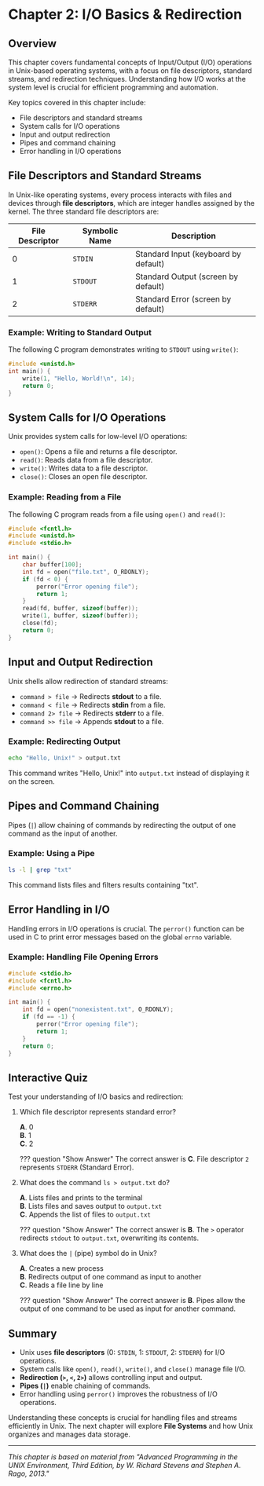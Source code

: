 # **Chapter 2: I/O Basics & Redirection**

## Overview
This chapter covers fundamental concepts of Input/Output (I/O) operations in Unix-based operating systems, with a focus on file descriptors, standard streams, and redirection techniques. Understanding how I/O works at the system level is crucial for efficient programming and automation.

Key topics covered in this chapter include:
- File descriptors and standard streams
- System calls for I/O operations
- Input and output redirection
- Pipes and command chaining
- Error handling in I/O operations

## File Descriptors and Standard Streams
In Unix-like operating systems, every process interacts with files and devices through **file descriptors**, which are integer handles assigned by the kernel. The three standard file descriptors are:

| File Descriptor | Symbolic Name | Description |
|----------------|--------------|-------------|
| 0 | `STDIN` | Standard Input (keyboard by default) |
| 1 | `STDOUT` | Standard Output (screen by default) |
| 2 | `STDERR` | Standard Error (screen by default) |

### Example: Writing to Standard Output
The following C program demonstrates writing to `STDOUT` using `write()`:

```c
#include <unistd.h>
int main() {
    write(1, "Hello, World!\n", 14);
    return 0;
}
```

## System Calls for I/O Operations
Unix provides system calls for low-level I/O operations:

- `open()`: Opens a file and returns a file descriptor.
- `read()`: Reads data from a file descriptor.
- `write()`: Writes data to a file descriptor.
- `close()`: Closes an open file descriptor.

### Example: Reading from a File
The following C program reads from a file using `open()` and `read()`:

```c
#include <fcntl.h>
#include <unistd.h>
#include <stdio.h>

int main() {
    char buffer[100];
    int fd = open("file.txt", O_RDONLY);
    if (fd < 0) {
        perror("Error opening file");
        return 1;
    }
    read(fd, buffer, sizeof(buffer));
    write(1, buffer, sizeof(buffer));
    close(fd);
    return 0;
}
```

## Input and Output Redirection
Unix shells allow redirection of standard streams:

- `command > file` → Redirects **stdout** to a file.
- `command < file` → Redirects **stdin** from a file.
- `command 2> file` → Redirects **stderr** to a file.
- `command >> file` → Appends **stdout** to a file.

### Example: Redirecting Output
```sh
echo "Hello, Unix!" > output.txt
```
This command writes "Hello, Unix!" into `output.txt` instead of displaying it on the screen.

## Pipes and Command Chaining
Pipes (`|`) allow chaining of commands by redirecting the output of one command as the input of another.

### Example: Using a Pipe
```sh
ls -l | grep "txt"
```
This command lists files and filters results containing "txt".

## Error Handling in I/O
Handling errors in I/O operations is crucial. The `perror()` function can be used in C to print error messages based on the global `errno` variable.

### Example: Handling File Opening Errors
```c
#include <stdio.h>
#include <fcntl.h>
#include <errno.h>

int main() {
    int fd = open("nonexistent.txt", O_RDONLY);
    if (fd == -1) {
        perror("Error opening file");
        return 1;
    }
    return 0;
}
```

## Interactive Quiz
Test your understanding of I/O basics and redirection:

1. Which file descriptor represents standard error?

    **A**. 0<br>
    **B**. 1<br>
    **C**. 2<br>

    ??? question "Show Answer"
        The correct answer is **C**. File descriptor `2` represents `STDERR` (Standard Error).

2. What does the command `ls > output.txt` do?

    **A**. Lists files and prints to the terminal<br>
    **B**. Lists files and saves output to `output.txt`<br>
    **C**. Appends the list of files to `output.txt`<br>

    ??? question "Show Answer"
        The correct answer is **B**. The `>` operator redirects `stdout` to `output.txt`, overwriting its contents.

3. What does the `|` (pipe) symbol do in Unix?

    **A**. Creates a new process<br>
    **B**. Redirects output of one command as input to another<br>
    **C**. Reads a file line by line<br>

    ??? question "Show Answer"
        The correct answer is **B**. Pipes allow the output of one command to be used as input for another command.

## Summary
- Unix uses **file descriptors** (0: `STDIN`, 1: `STDOUT`, 2: `STDERR`) for I/O operations.
- System calls like `open()`, `read()`, `write()`, and `close()` manage file I/O.
- **Redirection (`>`, `<`, `2>`)** allows controlling input and output.
- **Pipes (`|`)** enable chaining of commands.
- Error handling using `perror()` improves the robustness of I/O operations.

Understanding these concepts is crucial for handling files and streams efficiently in Unix. The next chapter will explore **File Systems** and how Unix organizes and manages data storage.

---
*This chapter is based on material from "Advanced Programming in the UNIX Environment, Third Edition, by W. Richard Stevens and Stephen A. Rago, 2013."*

